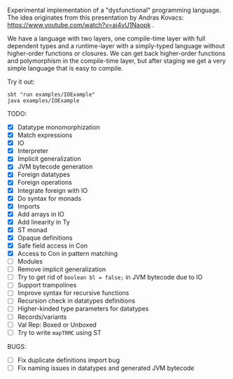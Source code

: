 Experimental implementation of a "dysfunctional" programming language.
The idea originates from this presentation by Andras Kovacs: https://www.youtube.com/watch?v=ai4vU1Naopk .

We have a language with two layers, one compile-time layer with full dependent types and a runtime-layer with a simply-typed language without higher-order functions or closures. We can get back higher-order functions and polymorphism in the compile-time layer, but after staging we get a very simple language that is easy to compile.

Try it out:
```
sbt "run examples/IOExample"
java examples/IOExample
```

TODO:
- [x] Datatype monomorphization
- [x] Match expressions
- [x] IO
- [x] Interpreter
- [x] Implicit generalization
- [x] JVM bytecode generation
- [x] Foreign datatypes
- [x] Foreign operations
- [x] Integrate foreign with IO
- [x] Do syntax for monads
- [x] Imports
- [x] Add arrays in IO
- [x] Add linearity in Ty
- [x] ST monad
- [x] Opaque definitions
- [x] Safe field access in Con
- [x] Access to Con in pattern matching
- [ ] Modules
- [ ] Remove implicit generalization
- [ ] Try to get rid of `boolean bl = false;` in JVM bytecode due to IO
- [ ] Support trampolines
- [ ] Improve syntax for recursive functions
- [ ] Recursion check in datatypes definitions
- [ ] Higher-kinded type parameters for datatypes
- [ ] Records/variants
- [ ] Val Rep: Boxed or Unboxed
- [ ] Try to write `mapTRMC` using ST

BUGS:
- [ ] Fix duplicate definitions import bug
- [ ] Fix naming issues in datatypes and generated JVM bytecode
